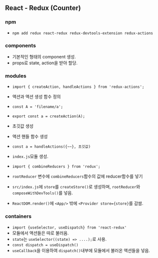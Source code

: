 ## React - Redux (Counter)

### npm

* `npm add redux react-redux redux-devtools-extension redux-actions`



### components

* 기본적인 형태의 component 생성.
* props로 state, action을 받아 할당.



### modules

* `import { createAction, handleActions } from 'redux-actions';`
* 액션과 액션 생성 함수 정의
* `const A = 'filename/a';`
* `export const a = createAction(A);`
* 초깃값 생성
* 액션 핸들 함수 생성
* `const a = handleActions({~~}, 초깃값)`

* `index.js`모듈 생성.
* `import { combineReducers } from 'redux';`
* `rootReducer` 변수에 `combineReducers`함수의 값에 reducer함수를 넣기
* `src/index.js`에 `store`를 `createStore()`로 생성하며, `rootReducer`와 `composeWithDevTools()`를 넣음. 
* `ReactDOM.render()`에 `<App/>` 밖에 `<Provider store={store}`를 감쌈.



### containers

* `import {useSelector, useDispatch} from 'react-redux'`
* 모듈에서 액션들은 따로 불러옴.
* `state`는 `useSelector((state) => ....);`로 사용.
* `const dispatch = useDispatch()`
* `useCallback`을 이용하여 `dispatch()`내부에 모듈에서 불러온 액션들을 넣음.





